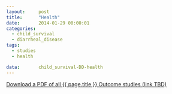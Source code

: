 ```yaml
---
layout:     post
title:      "Health"
date:       2014-01-29 00:00:01
categories: 
  - child_survival
  - diarrheal_disease
tags:       
  - studies
  - health

data:       child_survival-DD-health
---
```


[Download a PDF of all {{ page.title }} Outcome studies (link TBD)]()